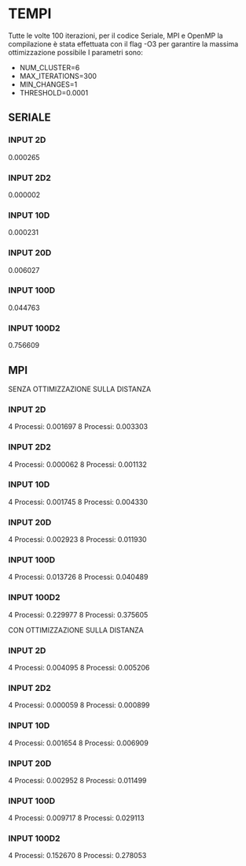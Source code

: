 # TEMPI
Tutte le volte 100 iterazioni, per il codice Seriale, MPI e OpenMP la compilazione è stata effettuata con il flag -O3 per garantire la massima ottimizzazione possibile
I parametri sono: 
- NUM_CLUSTER=6
- MAX_ITERATIONS=300
- MIN_CHANGES=1
- THRESHOLD=0.0001

## SERIALE
### INPUT 2D
0.000265
### INPUT 2D2
0.000002
### INPUT 10D
0.000231
### INPUT 20D
0.006027
### INPUT 100D
0.044763
### INPUT 100D2
0.756609

## MPI
SENZA OTTIMIZZAZIONE SULLA DISTANZA
### INPUT 2D
4 Processi: 0.001697
8 Processi: 0.003303
### INPUT 2D2
4 Processi: 0.000062
8 Processi: 0.001132
### INPUT 10D
4 Processi: 0.001745
8 Processi: 0.004330
### INPUT 20D
4 Processi: 0.002923
8 Processi: 0.011930
### INPUT 100D
4 Processi: 0.013726
8 Processi: 0.040489
### INPUT 100D2
4 Processi: 0.229977
8 Processi: 0.375605


CON OTTIMIZZAZIONE SULLA DISTANZA
### INPUT 2D
4 Processi: 0.004095
8 Processi: 0.005206
### INPUT 2D2
4 Processi: 0.000059
8 Processi: 0.000899
### INPUT 10D
4 Processi: 0.001654
8 Processi: 0.006909
### INPUT 20D
4 Processi: 0.002952
8 Processi: 0.011499
### INPUT 100D
4 Processi: 0.009717
8 Processi: 0.029113
### INPUT 100D2
4 Processi: 0.152670
8 Processi: 0.278053